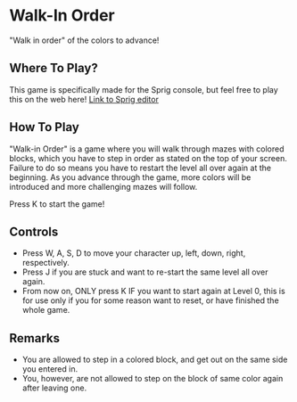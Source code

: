 # Walk-In Order

"Walk in order" of the colors to advance!

## Where To Play?
This game is specifically made for the Sprig console, but feel free to play this on the web here!
[Link to Sprig editor](https://sprig.hackclub.com/share/R2YhaCrwNyQQUn9X1ReK)

## How To Play
"Walk-in Order" is a game where you will walk through mazes with colored blocks, 
which you have to step in order as stated on the top of your screen. Failure to do so
means you have to restart the level all over again at the beginning. As you advance through
the game, more colors will be introduced and more challenging mazes will follow.

Press K to start the game!

## Controls
- Press W, A, S, D to move your character up, left, down, right, respectively.
- Press J if you are stuck and want to re-start the same level all over again.
- From now on, ONLY press K IF you want to start again at Level 0,
this is for use only if you for some reason want to reset, or have finished the whole game.

## Remarks
- You are allowed to step in a colored block, and get out on the same side you entered in.
- You, however, are not allowed to step on the block of same color again after leaving one.
